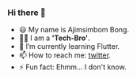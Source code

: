 ### Hi there 👋
- 😃 My name is Ajimsimbom Bong.
- 👷‍♂️ I am a **'Tech-Bro'**.
- 🌱 I’m currently learning Flutter.
- 📫 How to reach me: [twitter](https://twitter.com/ajim_bong).
- ⚡ Fun fact: Ehmm... I don't know.
<!--
**ajim-bong/ajim-bong** is a ✨ _special_ ✨ repository because its `README.md` (this file) appears on your GitHub profile.

Here are some ideas to get you started:

- 🔭 I’m currently working on ...
- 🌱 I’m currently learning ...
- 👯 I’m looking to collaborate on ...
- 🤔 I’m looking for help with ...
- 💬 Ask me about ...
- 📫 How to reach me: ...
- 😄 Pronouns: ...
- ⚡ Fun fact: ...
-->

